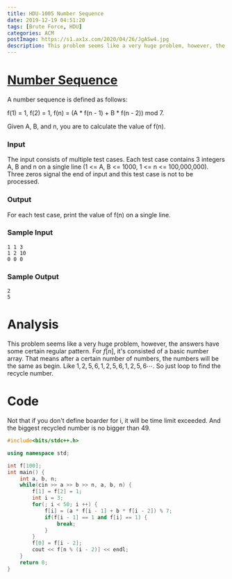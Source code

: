 ```yaml
---
title: HDU-1005 Number Sequence
date: 2019-12-19 04:51:20
tags: [Brute Force, HDU]
categories: ACM
postImage: https://s1.ax1x.com/2020/04/26/JgASw4.jpg
description: This problem seems like a very huge problem, however, the answers have some certain regular pattern.
---
```


# [Number Sequence](http://acm.hdu.edu.cn/showproblem.php?pid=1005)

A number sequence is defined as follows:

f(1) = 1, f(2) = 1, f(n) = (A * f(n - 1) + B * f(n - 2)) mod 7.

Given A, B, and n, you are to calculate the value of f(n).

### Input

The input consists of multiple test cases. Each test case contains 3 integers A, B and n on a single line (1 <= A, B <= 1000, 1 <= n <= 100,000,000). Three zeros signal the end of input and this test case is not to be processed.

### Output

For each test case, print the value of f(n) on a single line.

### Sample Input

```
1 1 3
1 2 10
0 0 0
```

### Sample Output

```
2
5
```

# Analysis

This problem seems like a very huge problem, however, the answers have some certain regular pattern. For $f[n]$, it's consisted of a basic number array. That means after a certain number of numbers, the numbers will be the same as begin. Like $1, 2, 5, 6, 1, 2, 5, 6, 1, 2, 5, 6 \cdots$. So just loop to find the recycle number.

# Code

Not that if you don't define boarder for i, it will be time limit exceeded. And the biggest recycled number is no bigger than 49.

```c++
#include<bits/stdc++.h>

using namespace std;

int f[100];
int main() {
	int a, b, n;
	while(cin >> a >> b >> n, a, b, n) {
		f[1] = f[2] = 1;
		int i = 3;
		for(; i < 50; i ++) {
			f[i] = (a * f[i - 1] + b * f[i - 2]) % 7;
			if(f[i - 1] == 1 and f[i] == 1) {
				break;
			}
		}
		f[0] = f[i - 2];
		cout << f[n % (i - 2)] << endl;
	}
	return 0;
}
```